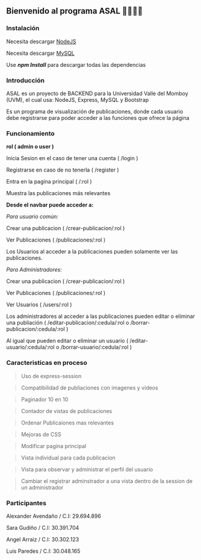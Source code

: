 ## Bienvenido al programa ASAL 👨‍💻👩‍💻

### Instalación
Necesita descargar [NodeJS](https://nodejs.org/es/ "NodeJS")

Necesita descargar [MySQL](https://dev.mysql.com/downloads/mysql/ "MySQL")

Use  ***npm Install*** para descargar todas las dependencias

### Introducción
ASAL es un proyecto de BACKEND para la Universidad Valle del Momboy (UVM), el cual usa: NodeJS, Express, MySQL y Bootstrap

Es un programa de visualización de publicaciones, donde cada usuario debe registrarse para poder acceder a las funciones que ofrece la página

### Funcionamiento
**rol ( admin o user )**

Inicia Sesion en el caso de tener una cuenta ( /login )

Registrarse en caso de no tenerla ( /register )

Entra en la pagina principal ( /:rol )

Muestra las publicaciones más relevantes

**Desde el navbar puede acceder a:**

*Para usuario común:*

Crear una publicacion ( /crear-publicacion/:rol )

Ver Publicaciones ( /publicaciones/:rol )

Los Usuarios al acceder a la publicaciones pueden solamente ver las publicaciones.

*Para Administradores:*

Crear una publicacion ( /crear-publicacion/:rol )

Ver Publicaciones ( /publicaciones/:rol )

Ver Usuarios ( /users/:rol )

Los administradores al acceder a las publicaciones pueden editar o eliminar una publiación ( /editar-publicacion/:cedula/:rol o /borrar-publicacion/:cedula/:rol )

Al igual que pueden editar o eliminar un usuario ( /editar-usuario/:cedula/:rol o /borrar-usuario/:cedula/:rol )

### Caracteristicas en proceso
> Uso de express-session

> Compatibilidad de publiaciones con imagenes y videos

> Paginador 10 en 10

> Contador de vistas de publicaciones

> Ordenar Publicaiones mas relevantes

> Mejoras de CSS

> Modificar pagina principal

> Vista individual para cada publicacion

> Vista para observar y administrar el perfil del usuario

> Cambiar el registrar adminstrador a una vista dentro de la session de un administrador

### Participantes

Alexander Avendaño / C.I: 29.694.896

Sara Gudiño / C.I: 30.391.704

Angel Arraiz / C.I: 30.302.123

Luis Paredes / C.I: 30.048.165
